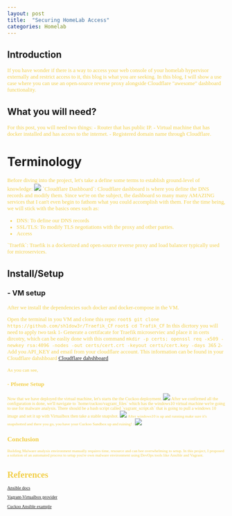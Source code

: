 ```yaml
---
layout: post
title:  "Securing HomeLab Access"
categories: Homelab
---
```



## **Introduction**

<span style="color: #f2cf4a; font-family: Babas; font-size: 0.9em;">
If you have wonder if there is a way to access your web console of your homelab hypervisor externally and restrict access to it, this blog is what you are seeking. In this blog, I will show a use case where you can use an open-source reverse proxy alongside Cloudflare "awesome" dashboard functionality.</span>

## What you will need?
<span style="color: #f2cf4a; font-family: Babas; font-size: 0.9em;">
For this post, you will need two things:
    - Router that has public IP.
    - Virtual machine that has docker installed and has access to the internet.
    - Registered domain name through Cloudflare.
</span>

#  **Terminology**

<span style="color: #f2cf4a; font-family: Babas; font-size: 0.9em;">  
Before diving into the project, let's take a define some terms to establish ground-level of knowledge:   </span>
<img src="https://raw.githubusercontent.com/sh1dow3r/layer0/gh-pages/_posts/img/Remote_Access_Homelab/CF_dashboard.png"/>

<span style="color: #f2cf4a; font-family: Babas; font-size: 0.9em;">  
`Cloudflare Dashboard`: Cloudflare dashboard is where you define the DNS records and modify them. Since we're on the subject, the dashboard so many many AMAZING services that I can't even begin to fathom what you could accomplish with them. For the time being, we will stick with the basics ones such as:

- DNS: To define our DNS records
- SSL/TLS: To modify TLS negotiations with the proxy and other parties.
- Access
</span>

<span style="color: #f2cf4a; font-family: Babas; font-size: 0.9em;">  
`Traefik`: Traefik is a dockerized and open-source reverse proxy and load balancer typically used for microservices.
</span>


##  **Install/Setup**
### - VM setup
<span style="color: #f2cf4a; font-family: Babas; font-size: 0.9em;">
After we install the dependencies such docker and docker-compose in the VM.

Open the terminal in you VM and clone this repo:
`root$ git clone https://github.com/sh1dow3r/Traefik_CF`
`root$ cd Trafik_CF` 
In this dicrtory you will need to apply two task
1- Generate a certifacate for Traefik microserviec and place it in certs dircotry, which can be easliy done with this command
`mkdir -p certs; openssl req -x509 -newkey rsa:4096 -nodes -out certs/cert.crt -keyout certs/cert.key -days 365`
2- Add you API_KEY and email from your cloudflare account. This information can be found in your Cloudflare dahshboard  [Cloudflare dahshboard]( https://dash.cloudflare.com/)

<span style="color: #f2cf4a; font-family: Babas; font-size: 0.9em;">  
As you can see, 

### - Pfsense Setup

<span style="color: #f2cf4a; font-family: Babas; font-size: 0.9em;">  
Now that we have deployed the virtual machine, let's starts the the Cuckoo deployment. 
</span>
<img src="https://raw.githubusercontent.com/sh1dow3r/layer0/gh-pages/_posts/img/Sandbox/cuckoo_after_installing.png"/> 

<span style="color: #f2cf4a; font-family: Babas; font-size: 0.9em;">
After we confirmed all the configuration is done, we'll navigate to `home/cuckoo/vagrant_files` which has the windows10 virtual machine we're going to use for malware analysis. There should be a bash script called `vagrant_script.sh` that is going to pull a windows 10 image and set it up with Virtualbox then take a stable snapshot.
<img src="https://raw.githubusercontent.com/sh1dow3r/layer0/gh-pages/_posts/img/Sandbox/After_vagrant.png"/> 

<span style="color: #f2cf4a; font-family: Babas; font-size: 0.9em;">
After windows10 is up and running make sure it's snapshotted and there you go, you have your Cuckoo Sandbox up and ruining! :
</span>
<img src="https://raw.githubusercontent.com/sh1dow3r/layer0/gh-pages/_posts/img/Sandbox/Cuckoo_up_and_running.png"/> 


## Conclusion

<span style="color: #f2cf4a; font-family: Babas; font-size: 0.9em;">
Building Malware analysis environment manually requires time, resource and can bee overwhelming to setup. In this project, I proposed a solution of an automated process
to setup you're own malware environment using DevOps tools like Ansible and Vagrant. </span >

# References


[Ansible docs](https://docs.ansible.com/ansible/latest/modules/lineinfile_module.html)

[Vagrant-Virtualbox provider](https://www.vagrantup.com/docs/virtualbox/)

[Cuckoo Ansible example](https://github.com/fyhertz/ansible-role-cuckoo)
